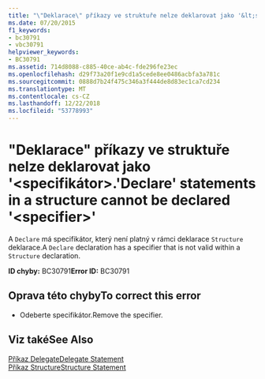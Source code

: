 ```yaml
---
title: "\"Deklarace\" příkazy ve struktuře nelze deklarovat jako '&lt;specifikátor&gt;."
ms.date: 07/20/2015
f1_keywords:
- bc30791
- vbc30791
helpviewer_keywords:
- BC30791
ms.assetid: 714d8088-c885-40ce-ab4c-fde296fe23ec
ms.openlocfilehash: d29f73a20f1e9cd1a5cede8ee0486acbfa3a781c
ms.sourcegitcommit: 0888d7b24f475c346a3f444de8d83ec1ca7cd234
ms.translationtype: MT
ms.contentlocale: cs-CZ
ms.lasthandoff: 12/22/2018
ms.locfileid: "53778993"
---
```

# <a name="declare-statements-in-a-structure-cannot-be-declared-ltspecifiergt"></a><span data-ttu-id="0b1e1-102">"Deklarace" příkazy ve struktuře nelze deklarovat jako '&lt;specifikátor&gt;.</span><span class="sxs-lookup"><span data-stu-id="0b1e1-102">'Declare' statements in a structure cannot be declared '&lt;specifier&gt;'</span></span>
<span data-ttu-id="0b1e1-103">A `Declare` má specifikátor, který není platný v rámci deklarace `Structure` deklarace.</span><span class="sxs-lookup"><span data-stu-id="0b1e1-103">A `Declare` declaration has a specifier that is not valid within a `Structure` declaration.</span></span>  
  
 <span data-ttu-id="0b1e1-104">**ID chyby:** BC30791</span><span class="sxs-lookup"><span data-stu-id="0b1e1-104">**Error ID:** BC30791</span></span>  
  
## <a name="to-correct-this-error"></a><span data-ttu-id="0b1e1-105">Oprava této chyby</span><span class="sxs-lookup"><span data-stu-id="0b1e1-105">To correct this error</span></span>  
  
-   <span data-ttu-id="0b1e1-106">Odeberte specifikátor.</span><span class="sxs-lookup"><span data-stu-id="0b1e1-106">Remove the specifier.</span></span>  
  
## <a name="see-also"></a><span data-ttu-id="0b1e1-107">Viz také</span><span class="sxs-lookup"><span data-stu-id="0b1e1-107">See Also</span></span>  
 [<span data-ttu-id="0b1e1-108">Příkaz Delegate</span><span class="sxs-lookup"><span data-stu-id="0b1e1-108">Delegate Statement</span></span>](../../visual-basic/language-reference/statements/delegate-statement.md)  
 [<span data-ttu-id="0b1e1-109">Příkaz Structure</span><span class="sxs-lookup"><span data-stu-id="0b1e1-109">Structure Statement</span></span>](../../visual-basic/language-reference/statements/structure-statement.md)
